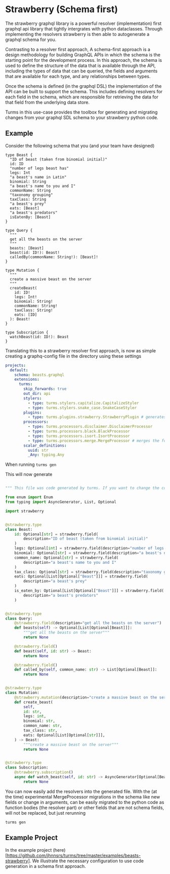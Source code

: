 # Strawberry (Schema first)

The strawberry graphql library is a powerful resolver (implementation) first
graphql api library that tightly intergrates with python dataclasses. Through
implementing the resolvers strawberry is then able to autogenerate a graphql
schema for you.

Contrasting to a resolver first approach, A schema-first approach is a design methodology for building GraphQL APIs in which the schema is the starting point for the development process. In this approach, the schema is used to define the structure of the data that is available through the API, including the types of data that can be queried, the fields and arguments that are available for each type, and any relationships between types.

Once the schema is defined (in the graphql DSL) the implementation of the API can be built to support the schema. This includes defining resolvers for each field in the schema, which are responsible for retrieving the data for that field from the underlying data store.

Turms in this use-case provides the toolbox for generating and migrating changes from your graphql SDL schema to your strawberry python code.

## Example

Consider the following schema that you (and your team have designed)

```gql
type Beast {
  "ID of beast (taken from binomial initial)"
  id: ID
  "number of legs beast has"
  legs: Int
  "a beast's name in Latin"
  binomial: String
  "a beast's name to you and I"
  commonName: String
  "taxonomy grouping"
  taxClass: String
  "a beast's prey"
  eats: [Beast]
  "a beast's predators"
  isEatenBy: [Beast]
}

type Query {
  """
  get all the beasts on the server
  """
  beasts: [Beast]
  beast(id: ID!): Beast!
  calledBy(commonName: String!): [Beast]!
}

type Mutation {
  """
  create a massive beast on the server
  """
  createBeast(
    id: ID!
    legs: Int!
    binomial: String!
    commonName: String!
    taxClass: String!
    eats: [ID]
  ): Beast!
}

type Subscription {
  watchBeast(id: ID!): Beast
}
```

Translating this to a strawberry resolver first approach, is now as simple creating a graphq-config file 
in the directory using these settings

```yaml
projects:
  default:
    schema: beasts.graphql
    extensions:
      turms:
        skip_forwards: true
        out_dir: api
        stylers:
          - type: turms.stylers.capitalize.CapitalizeStyler
          - type: turms.stylers.snake_case.SnakeCaseStyler
        plugins:
          - type: turms.plugins.strawberry.StrawberryPlugin # generates a strawberry schema
        processors:
          - type: turms.processors.disclaimer.DisclaimerProcessor
          - type: turms.processors.black.BlackProcessor
          - type: turms.processors.isort.IsortProcessor
          - type: turms.processors.merge.MergeProcessor # merges the formated schema with already defined functions
        scalar_definitions:
          uuid: str
          _Any: typing.Any
```

When running `turms gen`

This will now generate

```python

""" This file was code generated by turms. If you want to change the contents of this file, you should make sure to add the MergeProcessor to your config will keep your changes when you re-run turms)."""

from enum import Enum
from typing import AsyncGenerator, List, Optional

import strawberry


@strawberry.type
class Beast:
    id: Optional[str] = strawberry.field(
        description="ID of beast (taken from binomial initial)"
    )
    legs: Optional[int] = strawberry.field(description="number of legs beast has")
    binomial: Optional[str] = strawberry.field(description="a beast's name in Latin")
    common_name: Optional[str] = strawberry.field(
        description="a beast's name to you and I"
    )
    tax_class: Optional[str] = strawberry.field(description="taxonomy grouping")
    eats: Optional[List[Optional["Beast"]]] = strawberry.field(
        description="a beast's prey"
    )
    is_eaten_by: Optional[List[Optional["Beast"]]] = strawberry.field(
        description="a beast's predators"
    )


@strawberry.type
class Query:
    @strawberry.field(description="get all the beasts on the server")
    def beasts(self) -> Optional[List[Optional[Beast]]]:
        """get all the beasts on the server"""
        return None

    @strawberry.field()
    def beast(self, id: str) -> Beast:
        return None

    @strawberry.field()
    def called_by(self, common_name: str) -> List[Optional[Beast]]:
        return None


@strawberry.type
class Mutation:
    @strawberry.mutation(description="create a massive beast on the server")
    def create_beast(
        self,
        id: str,
        legs: int,
        binomial: str,
        common_name: str,
        tax_class: str,
        eats: Optional[List[Optional[str]]],
    ) -> Beast:
        """create a massive beast on the server"""
        return None


@strawberry.type
class Subscription:
    @strawberry.subscription()
    async def watch_beast(self, id: str) -> AsyncGenerator[Optional[Beast], None]:
        return None

```

You can now easily add the resolvers into the generated file. With the (at the time) experimental
MergeProcessor migrations in the schema like new fields or change in arguments, can be easily migrated
to the python code as function bodies (the resolver part) or other fields that are not schema fields, will
not be replaced, but just rerunning

`turms gen`



## Example Project

In the example project (here)[https://github.com/jhnnsrs/turms/tree/master/examples/beasts-strawberry]. We illustrate the necessary configuration to use code generation in a schema first approach.




